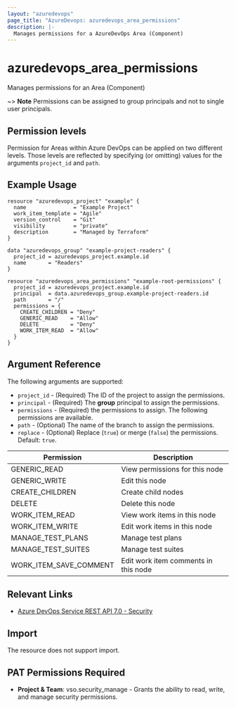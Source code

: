 ```yaml
---
layout: "azuredevops"
page_title: "AzureDevops: azuredevops_area_permissions"
description: |-
  Manages permissions for a AzureDevOps Area (Component)
---
```


# azuredevops_area_permissions

Manages permissions for an Area (Component)

~> **Note** Permissions can be assigned to group principals and not to single user principals.

## Permission levels

Permission for Areas within Azure DevOps can be applied on two different levels.
Those levels are reflected by specifying (or omitting) values for the arguments `project_id` and `path`.

## Example Usage

```hcl
resource "azuredevops_project" "example" {
  name               = "Example Project"
  work_item_template = "Agile"
  version_control    = "Git"
  visibility         = "private"
  description        = "Managed by Terraform"
}

data "azuredevops_group" "example-project-readers" {
  project_id = azuredevops_project.example.id
  name       = "Readers"
}

resource "azuredevops_area_permissions" "example-root-permissions" {
  project_id = azuredevops_project.example.id
  principal  = data.azuredevops_group.example-project-readers.id
  path       = "/"
  permissions = {
    CREATE_CHILDREN = "Deny"
    GENERIC_READ    = "Allow"
    DELETE          = "Deny"
    WORK_ITEM_READ  = "Allow"
  }
}
```

## Argument Reference

The following arguments are supported:

* `project_id` - (Required) The ID of the project to assign the permissions.
* `principal` - (Required) The **group** principal to assign the permissions.
* `permissions` - (Required) the permissions to assign. The following permissions are available.
* `path` - (Optional) The name of the branch to assign the permissions. 
* `replace` - (Optional) Replace (`true`) or merge (`false`) the permissions. Default: `true`.

| Permission             | Description                          |
|------------------------|--------------------------------------|
| GENERIC_READ           | View permissions for this node       |
| GENERIC_WRITE          | Edit this node                       |
| CREATE_CHILDREN        | Create child nodes                   |
| DELETE                 | Delete this node                     |
| WORK_ITEM_READ         | View work items in this node         |
| WORK_ITEM_WRITE        | Edit work items in this node         |
| MANAGE_TEST_PLANS      | Manage test plans                    |
| MANAGE_TEST_SUITES     | Manage test suites                   |
| WORK_ITEM_SAVE_COMMENT | Edit work item comments in this node |

## Relevant Links

* [Azure DevOps Service REST API 7.0 - Security](https://docs.microsoft.com/en-us/rest/api/azure/devops/security/?view=azure-devops-rest-7.0)

## Import

The resource does not support import.

## PAT Permissions Required

- **Project & Team**: vso.security_manage - Grants the ability to read, write, and manage security permissions.

